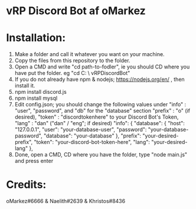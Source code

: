 # vRP Discord Bot af oMarkez

# Installation:
  1. Make a folder and call it whatever you want on your machine.
  2. Copy the files from this repository to the folder.
  3. Open a CMD and write "cd path-to-fodler", ie you should CD where you have put the folder. eg "cd C: \ vRPDiscordBot"
  4. If you do not already have npm & nodejs; https://nodejs.org/en/ , then install it.
  5. npm install discord.js
  6. npm install mysql
  7. Edit config.json; you should change the following values under "info" :
    "user", "password", and "db" for the "database" section
    "prefix" : "o" (if desired), "token" : "discordtokenhere" to your Discord Bot's Token, "lang" : "dan" ("dan" / "eng"; if desired)
    "info": {
        "database": {
            "host": "127.0.0.1",
            "user": "your-database-user",
            "password": "your-database-password",
            "database": "your-database"
        },
        "prefix": "your-desired-prefix",
        "token": "your-discord-bot-token-here",
        "lang": "your-desired-lang"
        },
  8. Done, open a CMD, CD where you have the folder, type "node main.js" and press enter
  
# Credits:
  oMarkez#6666 & Naelith#2639 & Khristos#8436
